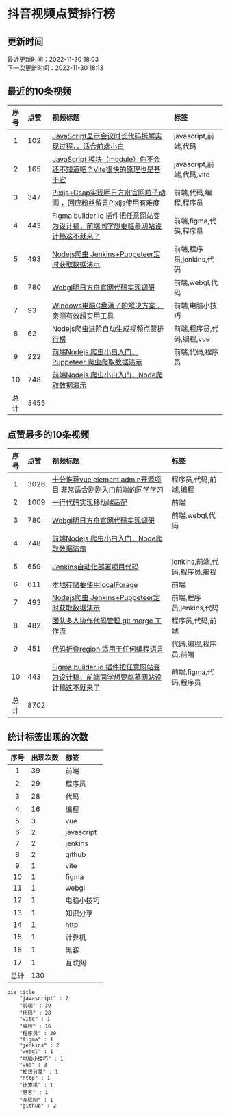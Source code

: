 # 抖音视频点赞排行榜

## 更新时间

最近更新时间：2022-11-30 18:03<br/>下一次更新时间：2022-11-30 18:13

## 最近的10条视频

|序号|点赞|视频标题|标签|
|:--:|:--|:--|:--|
|1|102|[JavaScript显示会议时长代码拆解实现过程，，适合前端小白  ](https://douyin.com/video/7171537579060382990)|javascript,前端,代码|
|2|165|[JavaScript 模块（module）你不会还不知道吧？Vite很快的原理也是基于它    ](https://douyin.com/video/7171175488021384455)|javascript,前端,代码,vite|
|3|347|[Pixijs+Gsap实现明日方舟官网粒子动画 ，回应粉丝留言Pixijs使用有难度    ](https://douyin.com/video/7170813541367221518)|前端,代码,编程,程序员|
|4|443|[Figma builder.io 插件把任意网站变为设计稿，前端同学想要临摹网站设计稿这不就来了    ](https://douyin.com/video/7170354855603621150)|前端,figma,代码,程序员|
|5|493|[Nodejs爬虫 Jenkins+Puppeteer定时获取数据演示    ](https://douyin.com/video/7170040411379993887)|前端,程序员,jenkins,代码|
|6|780|[Webgl明日方舟官网代码实现调研     ](https://douyin.com/video/7169612171553361183)|前端,webgl,代码|
|7|93|[Windows电脑C盘满了的解决方案 ，亲测有效超实用工具   ](https://douyin.com/video/7169207535067581733)|前端,电脑小技巧|
|8|62|[Nodejs爬虫进阶自动生成视频点赞排行榜         ](https://douyin.com/video/7168574795687152927)|前端,程序员,代码,编程,vue|
|9|222|[前端Nodejs 爬虫小白入门，Puppeteer 爬虫爬取数据演示   ](https://douyin.com/video/7168197260734401799)|前端,代码,程序员|
|10|748|[前端Nodejs 爬虫小白入门，Node爬取数据演示](https://douyin.com/video/7167758991055998222)||
|总计|3455|||

## 点赞最多的10条视频

|序号|点赞|视频标题|标签|
|:--:|:--|:--|:--|
|1|3026|[十分推荐vue element admin开源项目 非常适合刚刚入门前端的同学学习   ](https://douyin.com/video/7161996754227907873)|程序员,代码,前端,编程|
|2|1009|[一行代码实现移动端适配 ](https://douyin.com/video/7158472643610561825)|前端|
|3|780|[Webgl明日方舟官网代码实现调研     ](https://douyin.com/video/7169612171553361183)|前端,webgl,代码|
|4|748|[前端Nodejs 爬虫小白入门，Node爬取数据演示](https://douyin.com/video/7167758991055998222)||
|5|659|[Jenkins自动化部署项目代码          ](https://douyin.com/video/7165912754023419172)|jenkins,前端,代码,程序员,编程|
|6|611|[本地存储要使用localForage  ](https://douyin.com/video/7158668556664573188)|前端|
|7|493|[Nodejs爬虫 Jenkins+Puppeteer定时获取数据演示    ](https://douyin.com/video/7170040411379993887)|前端,程序员,jenkins,代码|
|8|482|[团队多人协作代码管理 git merge 工作流     ](https://douyin.com/video/7167047701987708173)|程序员,代码,前端|
|9|451|[代码折叠region 适用于任何编程语言    ](https://douyin.com/video/7160892403325439271)|代码,编程,程序员,前端|
|10|443|[Figma builder.io 插件把任意网站变为设计稿，前端同学想要临摹网站设计稿这不就来了    ](https://douyin.com/video/7170354855603621150)|前端,figma,代码,程序员|
|总计|8702|||

## 统计标签出现的次数

|序号|出现次数|标签|
|:--:|:--|:--|
|1|39|前端|
|2|29|程序员|
|3|28|代码|
|4|16|编程|
|5|3|vue|
|6|2|javascript|
|7|2|jenkins|
|8|2|github|
|9|1|vite|
|10|1|figma|
|11|1|webgl|
|12|1|电脑小技巧|
|13|1|知识分享|
|14|1|http|
|15|1|计算机|
|16|1|黑客|
|17|1|互联网|
|总计|130||

```Mermaid
pie title 
    "javascript" : 2
    "前端" : 39
    "代码" : 28
    "vite" : 1
    "编程" : 16
    "程序员" : 29
    "figma" : 1
    "jenkins" : 2
    "webgl" : 1
    "电脑小技巧" : 1
    "vue" : 3
    "知识分享" : 1
    "http" : 1
    "计算机" : 1
    "黑客" : 1
    "互联网" : 1
    "github" : 2
```

